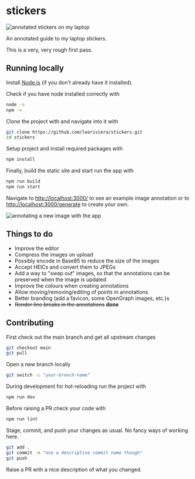 # stickers

![annotated stickers on my laptop](./leos-stickers.gif)

An annotated guide to my laptop stickers.

This is a very, very rough first pass.

## Running locally 

Install [Node.js](https://nodejs.org/) (if you don't already have it installed).

Check if you have node installed correctly with

```bash
node -v
npm -v
```

Clone the project with and navigate into it with

```bash
git clone https://github.com/leoriviera/stickers.git
cd stickers
```

Setup project and install required packages with

```bash
npm install
```

Finally, build the static site and start run the app with

```bash
npm run build
npm run start
```

Navigate to [http://localhost:3000/](http://localhost:3000) to see an example image annotation or to [http://localhost:3000/generate](http://localhost:3000/generate) to create your own.

![annotating a new image with the app](./new-annotation.gif)


## Things to do

* Improve the editor
* Compress the images on upload
* Possibly encode in Base85 to reduce the size of the images
* Accept HEICs and convert them to JPEGs
* Add a way to "swap out" images, so that the annotations can be preserved when the image is updated
* Improve the colours when creating annotations
* Allow moving/removing/editing of points in annotations
* Better branding (add a favicon, some OpenGraph images, etc.)s
* ~~Render line breaks in the annotations~~ **done**

## Contributing

First check out the main branch and get all upstream changes

```bash
git checkout main
git pull
```

Open a new branch locally

```bash
git switch -c "your-branch-name"
```

During development for hot-reloading run the project with 

```bash
npm run dev
```

Before raising a PR check your code with

```bash 
npm run lint
```

Stage, commit, and push your changes as usual. No fancy ways of working here.

```bash
git add .
git commit -m "Use a descriptive commit name though"
git push
```

Raise a PR with a nice description of what you changed.
